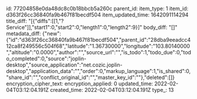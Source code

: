 id: 77204858e0da48dc8c0b18bbcb5a260c
parent_id: 
item_type: 1
item_id: d363f26cc36840fa9b467f81becdf504
item_updated_time: 1642091114294
title_diff: "[{\"diffs\":[[1,\"? Service\"]],\"start1\":0,\"start2\":0,\"length1\":0,\"length2\":9}]"
body_diff: "[]"
metadata_diff: {"new":{"id":"d363f26cc36840fa9b467f81becdf504","parent_id":"28dba9eeadcc412ca8f249556c504f68","latitude":"1.36730000","longitude":"103.80140000","altitude":"0.0000","author":"","source_url":"","is_todo":1,"todo_due":0,"todo_completed":0,"source":"joplin-desktop","source_application":"net.cozic.joplin-desktop","application_data":"","order":0,"markup_language":1,"is_shared":0,"share_id":"","conflict_original_id":"","master_key_id":""},"deleted":[]}
encryption_cipher_text: 
encryption_applied: 0
updated_time: 2022-02-04T03:12:04.191Z
created_time: 2022-02-04T03:12:04.191Z
type_: 13
